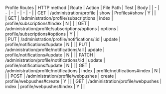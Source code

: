 
Profile Routes
| HTTP method |                Route                                   |   Action        | File Path                           | Test   |    Body     |
|     -       |                -                                       |         -       |  -                                  |   -    |   -         | 
|    GET      |    /administration/profile                             |   show          |  Profiles#show                      |    Y   |             |         
|    GET      |    /administration/profile/subscriptions               |   index         |  profile/subscriptions#index        |    N   |             |
|    GET      |    /administration/profile/subscriptions/options       |   options       |  profile/subscriptions#options      |    Y   |             |  
|    PUT      |    /administration/profile/notifications/:id           |   update        |  profile/notifications#update       |    N   |             | 
|    PUT      |    /administration/profile/notifications/all           |   update        |  profile/notifications#update       |    N   |             | 
|    PATCH    |    /administration/profile/notifications/:id           |   update        |  profile/notifications#update       |    N   |             | 
|    GET      |    /administration/profile/notifications               |   index         |  profile/notifications#index        |    N   |             |
|    POST     |    /administration/profile/webpushes                   |   create        |  profile/webpushes#create           |    Y   |             | 
|    GET      |    /administration/profile/webpushes                   |   index         |  profile/webpushes#index            |    Y   |             |
